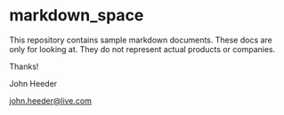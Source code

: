 # markdown_space
This repository contains sample markdown documents. These docs are only for looking at. They do not represent actual products or companies.

Thanks!

John Heeder

john.heeder@live.com
